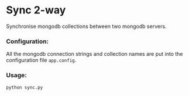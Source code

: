 # Sync 2-way
Synchronise mongodb collections between two mongodb servers.

### Configuration:
All the mongodb connection strings and collection names are put into the configuration file ```app.config```.
### Usage:

```shell
python sync.py 
```